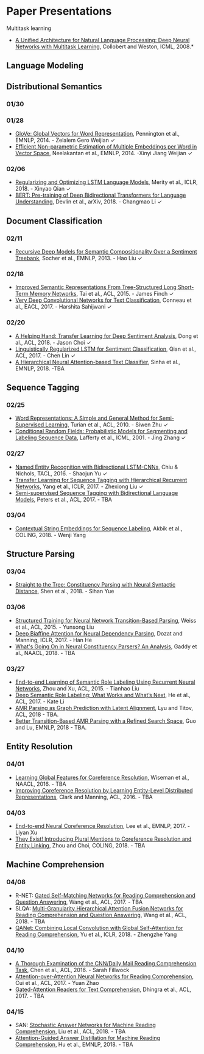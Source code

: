 # Paper Presentations

Multitask learning

* [A Unified Architecture for Natural Language Processing: Deep Neural Networks with Multitask Learning](http://icml2008.cs.helsinki.fi/papers/391.pdf), Collobert and Weston, ICML, 2008.*




## Language Modeling

## Distributional Semantics

### 01/30


### 01/28

* [GloVe: Global Vectors for Word Representation](https://www.aclweb.org/anthology/D14-1162), Pennington et al., EMNLP, 2014. - Zelalem Gero Weijian &#10003;
* [Efficient Non-parametric Estimation of Multiple Embeddings per Word in Vector Space](https://aclweb.org/anthology/D14-1113), Neelakantan et al., EMNLP, 2014. -Xinyi Jiang Weijian &#10003;

### 02/06

* [Regularizing and Optimizing LSTM Language Models](https://openreview.net/pdf?id=SyyGPP0TZ), Merity et al., ICLR, 2018. - Xinyao Qian &#10003;
* [BERT: Pre-training of Deep Bidirectional Transformers for Language Understanding](https://arxiv.org/abs/1810.04805), Devlin et al., arXiv, 2018. - Changmao Li &#10003;


## Document Classification

### 02/11

* [Recursive Deep Models for Semantic Compositionality Over a Sentiment Treebank](http://aclweb.org/anthology/D13-1170), Socher et al., EMNLP, 2013. - Hao Liu &#10003;

### 02/18

* [Improved Semantic Representations From Tree-Structured Long Short-Term Memory Networks](https://www.aclweb.org/anthology/P15-1150), Tai et al., ACL, 2015. - James Finch &#10003;
* [Very Deep Convolutional Networks for Text Classification](http://www.aclweb.org/anthology/E17-1104), Conneau et al., EACL, 2017. - Harshita Sahijwani &#10003;

### 02/20

* [A Helping Hand: Transfer Learning for Deep Sentiment Analysis](http://aclweb.org/anthology/P18-1235), Dong et al., ACL, 2018. - Jason Choi &#10003;
* [Linguistically Regularized LSTM for Sentiment Classification](http://www.aclweb.org/anthology/P17-1154), Qian et al., ACL, 2017. - Chen Lin &#10003;
* [A Hierarchical Neural Attention-based Text Classifier](http://aclweb.org/anthology/D18-1094), Sinha et al., EMNLP, 2018. -TBA


## Sequence Tagging

### 02/25

* [Word Representations: A Simple and General Method for Semi-Supervised Learning](http://www.aclweb.org/anthology/P10-1040), Turian et al., ACL, 2010. - Siwen Zhu &#10003;
* [Conditional Random Fields: Probabilistic Models for Segmenting and Labeling Sequence Data](https://repository.upenn.edu/cgi/viewcontent.cgi?article=1162&context=cis_papers), Lafferty et al., ICML, 2001. - Jing Zhang &#10003;

### 02/27

* [Named Entity Recognition with Bidirectional LSTM-CNNs](https://www.aclweb.org/anthology/Q16-1026), Chiu & Nichols, TACL, 2016. - Shaojun Yu &#10003;
* [Transfer Learning for Sequence Tagging with Hierarchical Recurrent Networks](https://arxiv.org/abs/1703.06345), Yang et al., ICLR, 2017. - Zhexiong Liu &#10003;
* [Semi-supervised Sequence Tagging with Bidirectional Language Models](http://www.aclweb.org/anthology/P17-1161), Peters et al., ACL, 2017. - TBA

### 03/04

* [Contextual String Embeddings for Sequence Labeling](http://aclweb.org/anthology/C18-1139), Akbik et al., COLING, 2018. - Wenji Yang


## Structure Parsing

### 03/04

* [Straight to the Tree: Constituency Parsing with Neural Syntactic Distance](http://aclweb.org/anthology/P18-1108), Shen et al., 2018. - Sihan Yue

### 03/06

* [Structured Training for Neural Network Transition-Based Parsing](http://aclweb.org/anthology/P15-1032), Weiss et al., ACL, 2015. - Yunsong Liu
* [Deep Biaffine Attention for Neural Dependency Parsing](https://arxiv.org/abs/1611.01734), Dozat and Manning, ICLR, 2017. - Han He
* [What's Going On in Neural Constituency Parsers? An Analysis](http://aclweb.org/anthology/N18-1091), Gaddy et al., NAACL, 2018. - TBA


### 03/27

* [End-to-end Learning of Semantic Role Labeling Using Recurrent Neural Networks](http://aclweb.org/anthology/P15-1109), Zhou and Xu, ACL, 2015. - Tianhao Liu
* [Deep Semantic Role Labeling: What Works and What’s Next](http://aclweb.org/anthology/P17-1044), He et al., ACL, 2017. - Kate Li
* [AMR Parsing as Graph Prediction with Latent Alignment](http://aclweb.org/anthology/P18-1037), Lyu and Titov, ACL, 2018 - TBA.
* [Better Transition-Based AMR Parsing with a Refined Search Space](http://aclweb.org/anthology/D18-1198), Guo and Lu, EMNLP, 2018 - TBA.

## Entity Resolution

### 04/01

* [Learning Global Features for Coreference Resolution](https://aclweb.org/anthology/N16-1114), Wiseman et al., NAACL, 2016. - TBA
* [Improving Coreference Resolution by Learning Entity-Level Distributed Representations](http://www.aclweb.org/anthology/P16-1061), Clark and Manning, ACL, 2016. - TBA

### 04/03

* [End-to-end Neural Coreference Resolution](https://www.aclweb.org/anthology/D17-1018), Lee et al., EMNLP, 2017. - Liyan Xu
* [They Exist! Introducing Plural Mentions to Coreference Resolution and Entity Linking](http://aclweb.org/anthology/C18-1003), Zhou and Choi, COLING, 2018. - TBA

## Machine Comprehension

### 04/08

* R-NET: [Gated Self-Matching Networks for Reading Comprehension and Question Answering](http://www.aclweb.org/anthology/P17-1018), Wang et al., ACL, 2017. - TBA
* SLQA: [Multi-Granularity Hierarchical Attention Fusion Networks for Reading Comprehension and Question Answering](http://aclweb.org/anthology/P18-1158), Wang et al., ACL, 2018. - TBA
* [QANet: Combining Local Convolution with Global Self-Attention for Reading Comprehension](https://arxiv.org/abs/1804.09541), Yu et al., ICLR, 2018. - Zhengzhe Yang

### 04/10

* [A Thorough Examination of the CNN/Daily Mail Reading Comprehension Task](https://www.aclweb.org/anthology/P16-1223), Chen et al., ACL, 2016. - Sarah Fillwock
* [Attention-over-Attention Neural Networks for Reading Comprehension](http://aclweb.org/anthology/P17-1055), Cui et al., ACL, 2017. - Yuan Zhao
* [Gated-Attention Readers for Text Comprehension](http://aclweb.org/anthology/P17-1168), Dhingra et al., ACL, 2017. - TBA

### 04/15

* SAN: [Stochastic Answer Networks for Machine Reading Comprehension](http://aclweb.org/anthology/P18-1157), Liu et al., ACL, 2018. - TBA
* [Attention-Guided Answer Distillation for Machine Reading Comprehension](http://aclweb.org/anthology/D18-1232), Hu et al., EMNLP, 2018. - TBA